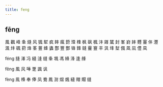 ```yaml
---
title: feng
---
```


## fēng
風
飌
峰
夆
熢
风
猦
犎
疯
盽
瘋
篈
琒
桻
枫
砜
楓
沣
鎽
檒
封
峯
崶
妦
麷
霻
仹
灃
渢
炐
碸
葑
烽
莑
蘴
蜂
蠭
鄷
豐
酆
锋
鋒
鏠
靊
寷
丰
沨
埄
堼
偑
凮
凨
僼
凬






féng
摓
溄
冯
縫
漨
缝
夆
堸
馮
綘
浲
逢
艂






fěng
風
风
唪
覂
諷
讽


fèng
鳯
桻
奉
俸
凤
鴌
鳳
湗
焨
煈
縫
赗
賵
缝
